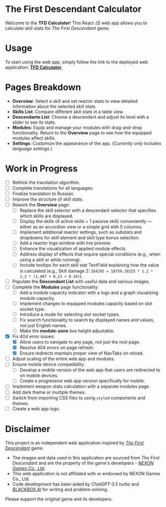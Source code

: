 # The First Descendant Calculator

Welcome to the **TFD Calculator**! This React JS web app allows you to calculate skill stats for _The First Descendant_ game.

# Usage

To start using the web app, simply follow the link to the deployed web application: [**TFD Calculator**](https://mlgsw4g.github.io/tfd-calculator).

# Pages Breakdown

- **Overview**: Select a skill and set reactor stats to view detailed information about the selected skill stats.
- **Skills List**: Compare different skill stats in a table view.
- **Descendants List**: Choose a descendant and adjust its level with a slider to see its stats.
- **Modules**: Equip and manage your modules with drag-and-drop functionality. Return to the **Overview** page to see how the equipped modules affect skills.
- **Settings**: Customize the appearance of the app. (_Currently only includes language settings._)

# Work in Progress

- [ ] Rethink the translation algorithm.
- [ ] Complete translations for all languages.
- [ ] Finalize translation to Russian.
- [ ] Improve the structure of skill stats.
- [ ] Rework the **Overview** page:
  - [ ] Replace the skill selector with a descendant selector that specifies which skills are displayed.
  - [ ] Display the skills (4 active skills + 1 passive skill) conveniently — either as an accordion view or a simple grid with 5 columns.
  - [ ] Implement additional reactor settings, such as substats and dropdowns for skill element and skill type bonus selection.
  - [ ] Add a reactor logo window with live preview.
  - [ ] Enhance the visualization of applied module effects.
  - [ ] Address display of effects that require special conditions (e.g., when using a skill or while running).
  - [ ] Include tooltips for each skill stat TextField explaining how the value is calculated (e.g., Skill damage 2: `264295 = 18759.39325 * 1.2 * 1.2 * (1.487 + 0.13 + 0.19)`).
- [ ] Populate the **Descendant List** with useful data and various images.
- [ ] Complete the **Modules** page functionality:
  - [ ] Add a module capacity indicator with a logo and a graph visualizing module capacity.
  - [ ] Implement changes to equipped modules capacity based on slot socket type.
  - [ ] Introduce a mode for selecting slot socket types.
  - [ ] Fix search functionality to search by displayed names and values, not just English names.
  - [ ] Make the **module-zone** box height adjustable.
- [X] Fix 404 error issues:
  - [X] Allow users to navigate to any page, not just the root page.
  - [X] Resolve 404 errors on page refresh.
  - [X] Ensure redirects maintain proper view of NavTabs on reload.
- [ ] Adjust scaling of the entire web app and modules.
- [ ] Ensure mobile device compatibility:
  - [ ] Develop a mobile version of the web app that users are redirected to on mobile devices.
  - [ ] Create a progressive web app version specifically for mobile.
- [ ] Implement weapon stats calculation with a separate modules page.
- [ ] Add dark theme or multiple themes.
- [ ] Switch from importing CSS files to using `styled` components and themes.
- [ ] Create a web app logo.

# Disclaimer

This project is an independent web application inspired by [_The First Descendant_](https://tfd.nexon.com) game.

- The images and data used in this application are sourced from _The First Descendant_ and are the property of the game's developers - [_NEXON Games Co., Ltd_](https://nexon.com).
- This web application is not affiliated with or endorsed by NEXON Games Co., Ltd.
- Code development has been aided by _ChatGPT-3.5 turbo_ and [_BLACKBOX.AI_](https://blackbox.ai) for writing and problem-solving.

Please support the original game and its developers.
